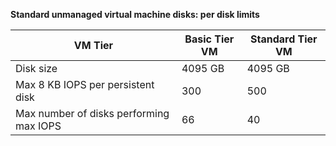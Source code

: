 **Standard unmanaged virtual machine disks: per disk limits**

| VM Tier | Basic Tier VM | Standard Tier VM |
| --- | --- | --- |
| Disk size |4095 GB |4095 GB |
| Max 8 KB IOPS per persistent disk |300 |500 |
| Max number of disks performing max IOPS |66 |40 |

